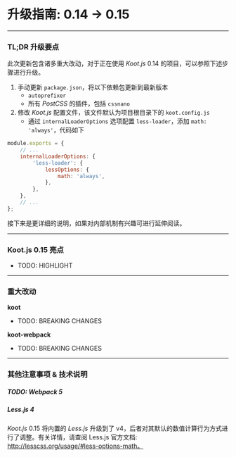 # 升级指南: 0.14 -> 0.15

---

### TL;DR 升级要点

此次更新包含诸多重大改动，对于正在使用 _Koot.js_ 0.14 的项目，可以参照下述步骤进行升级。

1. 手动更新 `package.json`，将以下依赖包更新到最新版本
    - `autoprefixer`
    - 所有 _PostCSS_ 的插件，包括 `cssnano`
2. 修改 _Koot.js_ 配置文件，该文件默认为项目根目录下的 `koot.config.js`
    - 通过 `internalLoaderOptions` 选项配置 `less-loader`，添加 `math: 'always'`，代码如下

```javascript
module.exports = {
    // ...
    internalLoaderOptions: {
        'less-loader': {
            lessOptions: {
                math: 'always',
            },
        },
    },
    // ...
};
```

接下来是更详细的说明，如果对内部机制有兴趣可进行延伸阅读。

---

### Koot.js 0.15 亮点

-   TODO: HIGHLIGHT

---

### 重大改动

**koot**

-   TODO: BREAKING CHANGES

**koot-webpack**

-   TODO: BREAKING CHANGES

---

### 其他注意事项 & 技术说明

##### TODO: Webpack 5

##### Less.js 4

_Koot.js_ 0.15 将内置的 _Less.js_ 升级到了 v4，后者对其默认的数值计算行为方式进行了调整。有关详情，请查阅 Less.js 官方文档: http://lesscss.org/usage/#less-options-math。
